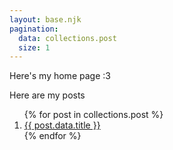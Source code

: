 ```yaml
---
layout: base.njk
pagination:
  data: collections.post
  size: 1
---
```


Here's my home page :3

Here are my posts

<ol reversed>
{% for post in collections.post %}
<li><a class="inline-link" href="posts/{{ post.data.id }}/">{{ post.data.title }}</a></li>
{% endfor %}
</ol>

